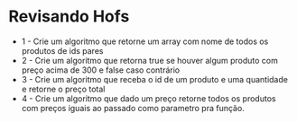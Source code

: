 # Revisando Hofs 

* 1 - Crie um algoritmo que retorne um array com nome de todos os produtos de ids pares
* 2 - Crie um algoritmo que retorna true se houver algum produto com preço acima de 300 e false caso contrário
* 3 - Crie um algoritmo que receba o id de um produto e uma quantidade e retorne o preço total
* 4 - Crie um algoritmo que dado um preço retorne todos os produtos com preços iguais ao passado como parametro pra função.
